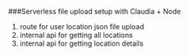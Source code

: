 ###Serverless file upload setup with Claudia + Node

1. route for user location json file upload
2. internal api for getting all locations
3. internal api for getting location details
